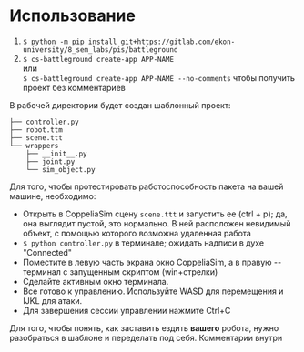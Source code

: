 # Использование

1. `$ python -m pip install git+https://gitlab.com/ekon-university/8_sem_labs/pis/battleground`
1. `$ cs-battleground create-app APP-NAME`  
   или  
   `$ cs-battleground create-app APP-NAME --no-comments`
   чтобы получить проект без комментариев

В рабочей директории будет создан шаблонный проект:

```
├── controller.py
├── robot.ttm
├── scene.ttt
└── wrappers
    ├── __init__.py
    ├── joint.py
    └── sim_object.py
```

Для того, чтобы протестировать работоспособность пакета на вашей машине, необходимо:

* Открыть в CoppeliaSim сцену `scene.ttt` и запустить ее (ctrl + p); да, она выглядит пустой, это нормально. В ней
  расположен невидимый объект, с помощью которого возможна удаленная работа
* `$ python controller.py` в терминале; ожидать надписи в духе "Connected"
* Поместите в левую часть экрана окно CoppeliaSim, а в правую -- терминал с запущенным скриптом (win+стрелки)
* Сделайте активным окно терминала.
* Все готово к управлению. Используйте WASD для перемещения и IJKL для атаки.
* Для завершения сессии управлении нажмите Ctrl+C

Для того, чтобы понять, как заставить ездить **вашего** робота, нужно разобраться в шаблоне и переделать под себя. 
Комментарии внутри


